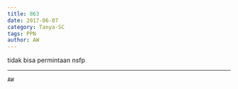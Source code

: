 ```yaml
---
title: 863
date: 2017-06-07
category: Tanya-SC
tags: PPN
author: AW
---
```


tidak bisa permintaan nsfp

---



`AW`
